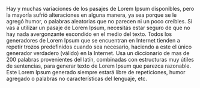 Hay y muchas variaciones de los pasajes de Lorem Ipsum disponibles, pero la mayoría
 sufrió alteraciones en alguna manera, ya sea porque se le agregó humor, o palabras
aleatorias que no parecen ni un poco creíbles. Si vas a utilizar un pasaje de Lorem 
Ipsum, necesitás estar seguro de que no hay nada avergonzante escondido en el medio 
del texto. Todos los generadores de Lorem Ipsum que se encuentran en Internet tienden
a repetir trozos predefinidos cuando sea necesario, haciendo a este el único generador 
verdadero (válido) en la Internet. Usa un diccionario de mas de 200 palabras 
provenientes del latín, combinadas con estructuras muy útiles de sentencias, para 
generar texto de Lorem Ipsum que parezca razonable. Este Lorem Ipsum generado siempre 
estará libre de repeticiones, humor agregado o palabras no características del 
lenguaje, etc.
